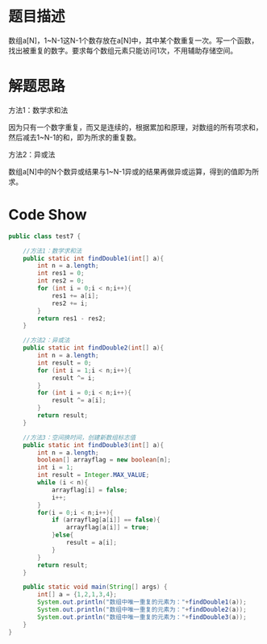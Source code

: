 # 题目描述

数组a[N]，1~N-1这N-1个数存放在a[N]中，其中某个数重复一次。写一个函数，找出被重复的数字。要求每个数组元素只能访问1次，不用辅助存储空间。

# 解题思路

方法1：数学求和法

因为只有一个数字重复，而又是连续的，根据累加和原理，对数组的所有项求和，然后减去1~N-1的和，即为所求的重复数。

方法2：异或法

数组a[N]中的N个数异或结果与1~N-1异或的结果再做异或运算，得到的值即为所求。

# Code Show

```java
public class test7 {

    //方法1：数学求和法
    public static int findDouble1(int[] a){
        int n = a.length;
        int res1 = 0;
        int res2 = 0;
        for (int i = 0;i < n;i++){
            res1 += a[i];
            res2 += i;
        }
        return res1 - res2;
    }

    //方法2：异或法
    public static int findDouble2(int[] a){
        int n = a.length;
        int result = 0;
        for (int i = 1;i < n;i++){
            result ^= i;
        }
        for (int i = 0;i < n;i++){
            result ^= a[i];
        }
        return result;
    }

    //方法3：空间换时间，创建新数组标志值
    public static int findDouble3(int[] a){
        int n = a.length;
        boolean[] arrayflag = new boolean[n];
        int i = 1;
        int result = Integer.MAX_VALUE;
        while (i < n){
            arrayflag[i] = false;
            i++;
        }
        for(i = 0;i < n;i++){
            if (arrayflag[a[i]] == false){
                arrayflag[a[i]] = true;
            }else{
                result = a[i];
            }
        }
        return result;
    }

    public static void main(String[] args) {
        int[] a = {1,2,1,3,4};
        System.out.println("数组中唯一重复的元素为："+findDouble1(a));
        System.out.println("数组中唯一重复的元素为："+findDouble2(a));
        System.out.println("数组中唯一重复的元素为："+findDouble3(a));
    }
}
```

